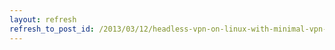```yaml
---
layout: refresh
refresh_to_post_id: /2013/03/12/headless-vpn-on-linux-with-minimal-vpn-traffic-and-selective-dns
---
```

